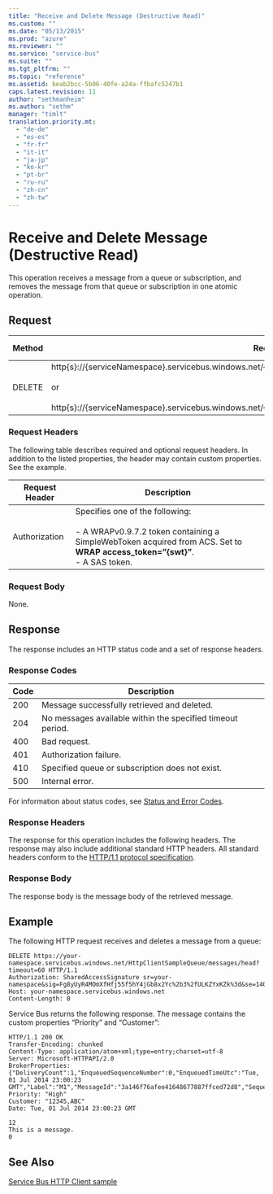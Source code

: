 ```yaml
---
title: "Receive and Delete Message (Destructive Read)"
ms.custom: ""
ms.date: "05/13/2015"
ms.prod: "azure"
ms.reviewer: ""
ms.service: "service-bus"
ms.suite: ""
ms.tgt_pltfrm: ""
ms.topic: "reference"
ms.assetid: beab2bcc-5b06-40fe-a24a-ffbafc5247b1
caps.latest.revision: 11
author: "sethmanheim"
ms.author: "sethm"
manager: "timlt"
translation.priority.mt: 
  - "de-de"
  - "es-es"
  - "fr-fr"
  - "it-it"
  - "ja-jp"
  - "ko-kr"
  - "pt-br"
  - "ru-ru"
  - "zh-cn"
  - "zh-tw"
---
```

# Receive and Delete Message (Destructive Read)
This operation receives a message from a queue or subscription, and removes the message from that queue or subscription in one atomic operation.  
  
## Request  
  
|Method|Request URI|HTTP Version|  
|------------|-----------------|------------------|  
|DELETE|http{s}://{serviceNamespace}.servicebus.windows.net/{queuePath}/messages/head<br /><br /> or<br /><br /> http{s}://{serviceNamespace}.servicebus.windows.net/{topicPath}/subscriptions/{subscriptionName}/messages/head|HTTP/1.1|  
  
### Request Headers  
 The following table describes required and optional request headers. In addition to the listed properties, the header may contain custom properties. See the example.  
  
|Request Header|Description|  
|--------------------|-----------------|  
|Authorization|Specifies one of the following:<br /><br /> -   A WRAPv0.9.7.2 token containing a SimpleWebToken acquired from ACS. Set to **WRAP access_token=”{swt}”**.<br />-   A SAS token.|  
  
### Request Body  
 None.  
  
## Response  
 The response includes an HTTP status code and a set of response headers.  
  
### Response Codes  
  
|Code|Description|  
|----------|-----------------|  
|200|Message successfully retrieved and deleted.|  
|204|No messages available within the specified timeout period.|  
|400|Bad request.|  
|401|Authorization failure.|  
|410|Specified queue or subscription does not exist.|  
|500|Internal error.|  
  
 For information about status codes, see [Status and Error Codes](http://msdn.microsoft.com/library/dd179382.aspx).  
  
### Response Headers  
 The response for this operation includes the following headers. The response may also include additional standard HTTP headers. All standard headers conform to the [HTTP/1.1 protocol specification](http://go.microsoft.com/fwlink/?linkid=150478).  
  
### Response Body  
 The response body is the message body of the retrieved message.  
  
## Example  
 The following HTTP request receives and deletes a message from a queue:  
  
```  
DELETE https://your-namespace.servicebus.windows.net/HttpClientSampleQueue/messages/head?timeout=60 HTTP/1.1  
Authorization: SharedAccessSignature sr=your-namespace&sig=Fg8yUyR4MOmXfHfj55f5hY4jGb8x2Yc%2b3%2fULKZYxKZk%3d&se=1404256819&skn=RootManageSharedAccessKey  
Host: your-namespace.servicebus.windows.net  
Content-Length: 0  
```  
  
 Service Bus returns the following response. The message contains the custom properties “Priority” and “Customer”:  
  
```  
HTTP/1.1 200 OK  
Transfer-Encoding: chunked  
Content-Type: application/atom+xml;type=entry;charset=utf-8  
Server: Microsoft-HTTPAPI/2.0  
BrokerProperties: {"DeliveryCount":1,"EnqueuedSequenceNumber":0,"EnqueuedTimeUtc":"Tue, 01 Jul 2014 23:00:23 GMT","Label":"M1","MessageId":"3a146f76afee41648677887ffced72d8","SequenceNumber":1,"State":"Active","TimeToLive":10}  
Priority: "High"  
Customer: "12345,ABC"  
Date: Tue, 01 Jul 2014 23:00:23 GMT  
  
12  
This is a message.  
0  
```  
  
## See Also  
 [Service Bus HTTP Client sample](http://code.msdn.microsoft.com/windowsazure/Service-Bus-HTTP-client-fe7da74a)